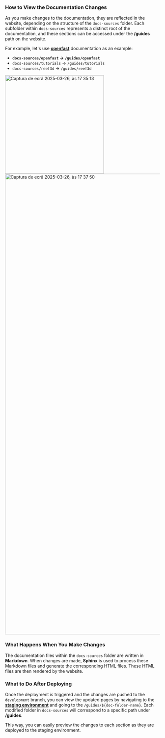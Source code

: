 <!-- # Documentation Deployment Workflow

This directory contains the source files for the documentation presented on the website. -->
<!-- To keep the documentation up to date in the **staging environment**, we use a [GitHub Action workflow](https://github.com/inductiva/website-new/actions/workflows/deploy-docs-to-staging.yml) that automatically deploys changes to the `development` branch. -->

<!-- ### How to Trigger the Deployment To Development/Staging

To deploy changes from any branch to the `development` environment, follow these steps:

1. **Make Changes**:  
   Make any necessary changes in the `docs-sources` folder. This folder contains the source files for the documentation.

2. **Trigger the Workflow**:  
   - Go to the **GitHub repository** page.
   - Navigate to the **Actions** tab.
   - Find and select the workflow named **Deploy Docs to Staging (via development branch)**.
   - Under the **"Run workflow"** dropdown, choose the branch containing the changes you want to deploy (e.g., docs-update).
   - Click **"Run workflow"** to trigger the process.
  
     <img width="1490" alt="Captura de ecrã 2025-03-26, às 17 05 43" src="https://github.com/user-attachments/assets/df2b611e-437a-44cc-ba84-5f7eac067303" />

3. **What Happens Next**:  
   - The workflow will check if there are any changes in the `docs-sources` folder.
   - If changes are found, it will automatically **commit** them to the `development` branch and **push** the changes to the repository.
   - This push to `develipment` will trigger the **Google Cloud Build** process, deploying the updated documentation to the development environment (this can take a while — a few minutes).

### Why Use This Workflow?

This workflow allows automatic updates to the documentation without needing to go through pull requests or manual deployments. It ensures that only changes to the documentation (in the `docs-sources` folder) are deployed, keeping the rest of the code untouched.

### Important Notes

- **Changes outside the `docs-sources` folder will not trigger the workflow**. If you modify files outside of this folder, the workflow will not take any action, and those changes will not be deployed.
  
- If you need to **add or remove documentation options** presented the submenu under the **Resources** section that shows some of these docs, this change must be made **via code**. For such modifications, please **contact Sara** to handle those changes. -->

### How to View the Documentation Changes

As you make changes to the documentation, they are reflected in the website, depending on the structure of the `docs-sources` folder. Each subfolder within `docs-sources` represents a distinct root of the documentation, and these sections can be accessed under the **/guides** path on the website.

For example, let's use [**openfast**](https://website-staging.inductiva.ai/guides/openfast) documentation as an example:

- **`docs-sources/openfast` → `/guides/openfast`**
- `docs-sources/tutorials` → `/guides/tutorials`
- `docs-sources/reef3d` → `/guides/reef3d`

<img width="321" alt="Captura de ecrã 2025-03-26, às 17 35 13" src="https://github.com/user-attachments/assets/2ba1c174-19c6-4a0c-a49d-bf66ecd1e08f" />

<img width="1500" alt="Captura de ecrã 2025-03-26, às 17 37 50" src="https://github.com/user-attachments/assets/9e1d7b8a-19ec-43f2-af82-03e179083f04" />

### What Happens When You Make Changes

The documentation files within the `docs-sources` folder are written in **Markdown**. When changes are made, **Sphinx** is used to process these Markdown files and generate the corresponding HTML files. These HTML files are then rendered by the website.

### What to Do After Deploying

Once the deployment is triggered and the changes are pushed to the `development` branch, you can view the updated pages by navigating to the **[staging environment](https://website-staging.inductiva.ai/)** and going to the `/guides/${doc-folder-name}`. Each modified folder in `docs-sources` will correspond to a specific path under **/guides**.

This way, you can easily preview the changes to each section as they are deployed to the staging environment.

<!-- ---

## For Developers: How to View Changes Locally

If you want to test the changes locally before deploying them to the staging environment, follow these steps:

### 1. **Install Dependencies**

```sh
pip install -r docs-sources/requirements.txt  # Install Sphinx dependencies
npm i  # Install project dependencies
```

### 2. **Start the Project Locally**

```sh
npm run dev  # Start the project in development mode
```

If you are still having trouble initiating the project, check [here](https://github.com/inductiva/website-new/blob/development/README.md) to ensure that you have set up everything necessary for the Nuxt project.

### 3. **After Making Changes to the Docs**

Whenever you make changes to the documentation files and want to see them reflected locally, run:

```sh
npm i
npm run dev
```

or

```sh
npm i && npm run dev
```

This will build the new changes and restart the project to ensure that updates are visible. -->
